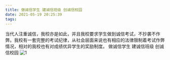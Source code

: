 ```yaml
---
title: 做诚信学生 建诚信班级 创诚信校园
date: 2021-05-19 20:25:39
tags:
---
```

当代人注重诚信，我校亦是如此，并且我校要求学生做到诚信考试，不抄袭不作弊。我校有一套完整的考试纪律，从社会层面来说也有相应的法律限制着考试作弊情况，相对的我校也有对成绩优异学生的奖励制度。
做诚信学生 建诚信班级 创诚信校园
![1](1.jpg)